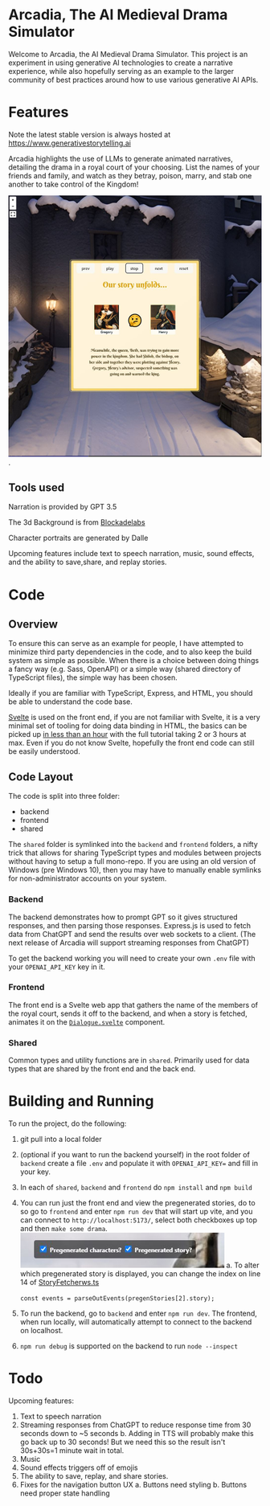 # Arcadia, The AI Medieval Drama Simulator

Welcome to Arcadia, the AI Medieval Drama Simulator. This project is an experiment in using generative AI technologies to create a narrative experience, while also hopefully serving as an example to the larger community of best practices around how to use various generative AI APIs.

# Features
Note the latest stable version is always hosted at https://www.generativestorytelling.ai

Arcadia highlights the use of LLMs to generate animated narratives, detailing the drama in a royal court of your choosing. List the names of your friends and family, and watch as they betray, poison, marry, and stab one another to take control of the Kingdom!

![Screenshot of generativestorytelling.ai showing an advisor warning a king that his wife plans to overthrow him](/assets/screenshot.jpg).

## Tools used
Narration is provided by GPT 3.5

The 3d Background is from [Blockadelabs](https://skybox.blockadelabs.com/)

Character portraits are generated by Dalle

Upcoming features include text to speech narration, music, sound effects, and the ability to save,share, and replay stories.

# Code

## Overview

To ensure this can serve as an example for people, I have attempted to minimize third party dependencies in the code, and to also keep the build system as simple as possible. When there is a choice between doing things a fancy way (e.g. Sass, OpenAPI) or a simple way (shared directory of TypeScript files), the simple way has been chosen.

Ideally if you are familiar with TypeScript, Express, and HTML, you should be able to understand the code base.

[Svelte](https://svelte.dev/) is used on the front end, if you are not familiar with Svelte, it is a very minimal set of tooling for doing data binding in HTML, the basics can be picked up [in less than an hour](https://svelte.dev/tutorial/basics) with the full tutorial taking 2 or 3 hours at max. Even if you do not know Svelte, hopefully the front end code can still be easily understood.

## Code Layout
The code is split into three folder:
* backend
* frontend
* shared

The `shared` folder is symlinked into the `backend` and `frontend` folders, a nifty trick that allows for sharing TypeScript types and modules between projects without having to setup a full mono-repo. If you are using an old version of Windows (pre Windows 10), then you may have to manually enable symlinks for non-administrator accounts on your system.

### Backend
The backend demonstrates how to prompt GPT so it gives structured responses, and then parsing those responses. Express.js is used to fetch data from ChatGPT and send the results over web sockets to a client. (The next release of Arcadia will support streaming responses from ChatGPT)

To get the backend working you will need to create your own `.env` file with your `OPENAI_API_KEY` key in it.

### Frontend
The front end is a Svelte web app that gathers the name of the members of the royal court, sends it off to the backend, and when a story is fetched, animates it on the [`Dialogue.svelte`](/frontend/src/lib/Dialogue.svelte) component.

### Shared

Common types and utility functions are in `shared`. Primarily used for data types that are shared by the front end and the back end.

# Building and Running
To run the project, do the following:

1. git pull into a local folder
2. (optional if you want to run the backend yourself) in the root folder of `backend` create a file `.env` and populate it with `OPENAI_API_KEY=` and fill in your key.  
3. In each of `shared`, `backend` and `frontend` do `npm install` and `npm build`
4. You can run just the front end and view the pregenerated stories, do to so go to `frontend` and enter `npm run dev` that will start up vite, and you can connect to `http://localhost:5173/`, select both checkboxes up top and then `make some drama`.
![Two checkboxes at top of the screen selected, one labeled "Pregenerated Character" the other labeled "Pregenerated Story"](/assets/checkboxes.jpg)
  a. To alter which pregenerated story is displayed, you can change the index on line 14 of [StoryFetcherws.ts](/frontend/src/lib/StoryFetcherws.ts) 

    `const events = parseOutEvents(pregenStories[2].story);`
5. To run the backend, go to `backend` and enter `npm run dev`. The frontend, when run locally, will automatically attempt to connect to the backend on localhost.
6. `npm run debug` is supported on the backend to run `node --inspect`


# Todo
Upcoming features:

1. Text to speech narration
2. Streaming responses from ChatGPT to reduce response time from 30 seconds down to ~5 seconds
  b. Adding in TTS will probably make this go back up to 30 seconds! But we need this so the result isn't 30s+30s=1 minute wait in total.
3. Music
4. Sound effects triggers off of emojis
5. The ability to save, replay, and share stories.
6. Fixes for the navigation button UX
   a. Buttons need styling
   b. Buttons need proper state handling